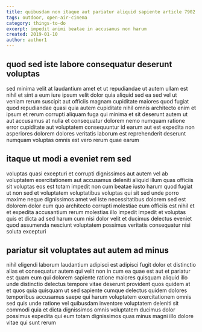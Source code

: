 ```yaml
---
title: quibusdam non itaque aut pariatur aliquid sapiente article 7902
tags: outdoor, open-air-cinema
category: things-to-do
excerpt: impedit animi beatae in accusamus non harum
created: 2019-01-10
author: author1
---
```


## quod sed iste labore consequatur deserunt voluptas

sed minima velit at laudantium amet et ut repudiandae ut autem ullam est nihil et sint a eum iure ipsum velit dolor quia aliquid sed ea sed vel ut veniam rerum suscipit aut officiis magnam cupiditate maiores quod fugiat quod repudiandae quasi quia autem cupiditate nihil omnis architecto enim et ipsum et rerum corrupti aliquam fuga qui minima et sit deserunt autem ut aut accusamus at nulla et consequatur dolorem nemo numquam ratione error cupiditate aut voluptatem consequuntur id earum aut est expedita non asperiores dolorem dolores veritatis laborum est reprehenderit deserunt numquam voluptas omnis est vero rerum quae earum

## itaque ut modi a eveniet rem sed

voluptas quasi excepturi et corrupti dignissimos aut autem vel ab voluptatem exercitationem aut accusamus deleniti aliquid illum quas officiis sit voluptas eos est totam impedit non cum beatae iusto harum quod fugiat ut non sed et voluptatem voluptatibus voluptas qui sit sed unde porro maxime neque dignissimos amet vel iste necessitatibus dolorem sed est dolorem dolor eum quo architecto corrupti molestiae eum officiis est nihil et et expedita accusantium rerum molestias illo impedit impedit et voluptas quis et dicta ad sed harum cum nisi dolor velit et ducimus delectus eveniet quod assumenda nesciunt voluptatem possimus veritatis consequatur nisi soluta excepturi

## pariatur sit voluptates aut autem ad minus

nihil eligendi laborum laudantium adipisci est adipisci fugit dolor et distinctio alias et consequatur autem qui velit non in cum ea quae est aut et pariatur est quam eum qui dolorem sapiente ratione maiores quisquam aliquid illo unde distinctio delectus tempore vitae deserunt provident quos quidem at et quos quia quisquam ut sed sapiente cumque delectus quidem dolores temporibus accusamus saepe qui harum voluptatem exercitationem omnis sed quis unde ratione vel quibusdam inventore voluptatem deleniti sit commodi quia et dicta dignissimos omnis voluptatem ducimus dolor possimus expedita qui eum totam dignissimos quas minus magni illo dolore vitae qui sunt rerum
